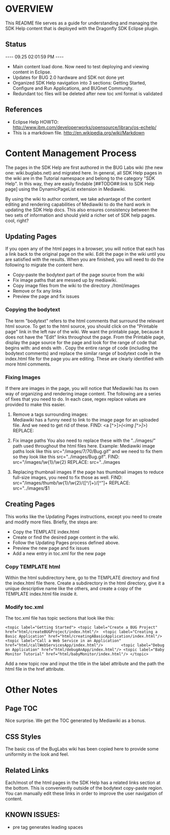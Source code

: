 
# OVERVIEW
This README file serves as a guide for understanding and managing the SDK Help content that is deployed with the Dragonfly SDK Eclipse plugin.  

## Status 
---- 09.25 02:01:59 PM ----
* Main content load done.  Now need to test deploying and viewing content in Eclipse.  
* Updates for BUG 2.0 hardware and SDK not done yet
* Organized SDK Help navigation into 3 sections: Getting Started, Configure and Run Applications, and BUGnet Community.  
* Redundant toc files will be deleted after new toc xml format is validated

## References
* Eclipse Help HOWTO: http://www.ibm.com/developerworks/opensource/library/os-echelp/
* This is a markdown file.  http://en.wikipedia.org/wiki/Markdown


# Content Management Process
The pages in the SDK Help are first authored in the BUG Labs wiki (the new one:  wiki.buglabs.net) and migrated here.  In general, all SDK Help pages in the wiki are in the Tutorial namespace and belong to the category "SDK Help".  In this way, they are easily findable [##TODO##:link to SDK Help page] using the DynamicPageList extension in Mediawiki.  

By using the wiki to author content, we take advantage of the content editing and rendering capabilities of Mediawiki to do the hard work in updating the SDK Help docs.  This also ensures consistency between the two sets of information and should yield a richer set of SDK help pages. cool, right?


## Updating Pages
If you open any of the html pages in a browser, you will notice that each has a link back to the original page on the wiki.  Edit the page in the wiki until you are satisfied with the results.  When you are finished, you will need to do the following to migrate the content here.  
* Copy-paste the bodytext part of the page source from the wiki 
* Fix image paths that are messed up by mediawiki.
* Copy image files from the wiki to the directory ./html/images
* Remove or fix any links
* Preview the page and fix issues

### Copying the bodytext 
The term "bodytext" refers to the html comments that surround the relevant html source.  To get to the html source, you should click on the "Printable page" link in the left nav of the wiki.  We want the printable page, because it does not have the "Edit" links throughout the page.  From the Printable page, display the page source for the page and look for the range of code that begins with: <!-- bodytext --> and ends with <!-- /bodytext -->.  Copy the entire range of code (including the bodytext comments) and replace the similar range of bodytext code in the index.html file for the page you are editing.  These are clearly identified with more html comments.


### Fixing Images
If there are images in the page, you will notice that Mediawiki has its own way of organizing and rendering image content.  The following are a series of fixes that you need to do.  In each case, regex replace values are provided to make this easier.

1. Remove a tags surrounding images:  
Mediawiki has a funny need to link to the image page for an uploaded file. And we need to get rid of these.
FIND:    \<a [^\>]*\>(\<img [^\>]*\>)</a>
REPLACE: 

2. Fix image paths
You also need to replace these with the "../images/" path used throughout the html files here.  Example: Mediawiki image paths look like this src="/images/7/70/Bug.gif" and we need to fix them so they look like this src="../images/Bug.gif".
FIND:    src="/images/\w{1}/\w{2}
REPLACE: src="../images

3. Replacing thumbnail images
If the page has thumbnail images to reduce full-size images, you need to fix those as well.
FIND:    src="/images/thumb/\w{1}/\w{2}/([^/]+)/[^"]+
REPLACE: src="../images/$1


## Creating Pages
This works like the Updating Pages instructions, except you need to create and modify more files.  Briefly, the steps are:
* Copy the TEMPLATE index.html
* Create or find the desired page content in the wiki.
* Follow the Updating Pages process defined above.
* Preview the new page and fix issues
* Add a new entry in toc.xml for the new page

### Copy TEMPLATE html
Within the html subdirectory here, go to the TEMPLATE directory and find the index.html file there.  Create a subdirectory in the html directory, give it a unique descriptive name like the others, and create a copy of the TEMPLATE index.html file inside it. 

### Modify toc.xml
The toc.xml file has topic sections that look like this:

`
<topic label="Getting Started">
  <topic label="Create a BUG Project" href="html/createBUGProject/index.html"/>	
  <topic label="Creating a Basic Application" href="html/creatingABasicApplication/index.html"/>
  <topic label="Call a Web Service in an Application" href="html/callWebServicesApp/index.html"/>       
  <topic label="Debug an Application" href="html/debugAnApp/index.html"/>
  <topic label="Baby Monitor Tutorial" href="html/babyMonitor/index.html"/>
</topic>
`

Add a new topic row and input the title in the label attribute and the path the html file in the href attribute.

# Other Notes

## Page TOC 
Nice surprise.  We get the TOC generated by Mediawiki as a bonus.  

## CSS Styles
The basic css of the BugLabs wiki has been copied here to provide some uniformity in the look and feel.

## Related Links
Each/most of the html pages in the SDK Help has a related links section at the bottom.  This is conveniently outside of the bodytext copy-paste region.  You can manually edit these links in order to improve the user navigation of content.
 

## KNOWN ISSUES:
- pre tag generates leading spaces